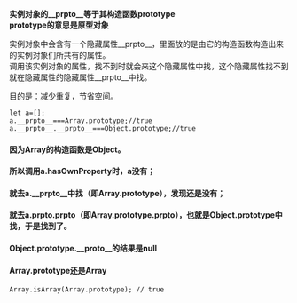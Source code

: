 **实例对象的__prpto__等于其构造函数prototype**</br>
**prototype的意思是原型对象**</br>

实例对象中会含有一个隐藏属性__prpto__，里面放的是由它的构造函数构造出来的实例对象们所共有的属性。</br>
调用该实例对象的属性，找不到时就会来这个隐藏属性中找，这个隐藏属性找不到就在隐藏属性的隐藏属性__prpto__中找。</br>

目的是：减少重复，节省空间。</br>
```
let a=[];
a.__prpto__===Array.prototype;//true
a.__prpto__.__prpto__===Object.prototype;//true 
```

####  因为Array的构造函数是Object。</br>

#### 所以调用a.hasOwnProperty时，a没有；</br>
####  就去a.__prpto__中找（即Array.prototype），发现还是没有；</br>
####  就去a.__prpto__.__prpto__（即Array.prototype.__prpto__），也就是Object.prototype中找，于是找到了。</br>

####  Object.prototype.__proto__的结果是null
####  Array.prototype还是Array

```Array.isArray(Array.prototype); // true```

